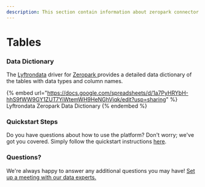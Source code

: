 ```yaml
---
description: This section contain information about zeropark connector tables information
---
```


# Tables

### Data Dictionary

The [Lyftrondata](https://www.lyftrondata.com/) driver for [Zeropark](https://www.lyftrondata.com/integration/zeropark/)[ ](https://www.lyftrondata.com/integration/zeropark/)provides a detailed data dictionary of the tables with data types and column names.

{% embed url="https://docs.google.com/spreadsheets/d/1a7PyHRYbH-hhS9fWW9GY1ZUT7YiWtemWH9HeNGhVjqk/edit?usp=sharing" %}
Lyftrondata Zeropark Data Dictionary
{% endembed %}

### Quickstart Steps

Do you have questions about how to use the platform? Don't worry; we've got you covered. Simply follow the quickstart instructions [here](../../../../quickstart-steps.md).

### Questions? <a href="#questions" id="questions"></a>

We're always happy to answer any additional questions you may have! [Set up a meeting with our data experts.](https://www.lyftrondata.com/book-a-meeting/)

